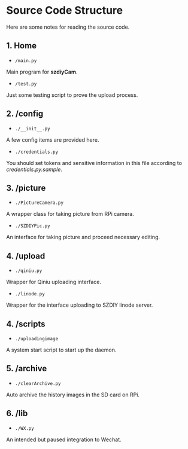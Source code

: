 # Source Code Structure

Here are some notes for reading the source code.

## 1. Home

 * `/main.py`

 Main program for **szdiyCam**.

 * `/test.py`

 Just some testing script to prove the upload process.

## 2. /config

 * `./__init__.py`

 A few config items are provided here.

 * `./credentials.py`

 You should set tokens and sensitive information in this file according to _credentials.py.sample_.

## 3. /picture

 * `./PictureCamera.py`

 A wrapper class for taking picture from RPi camera.

 * `./SZDIYPic.py`

 An interface for taking picture and proceed necessary editing.

## 4. /upload

 * `./qiniu.py`

 Wrapper for Qiniu uploading interface.

 * `./linode.py`

 Wrapper for the interface uploading to SZDIY linode server.

## 4. /scripts

 * `./uploadingimage`

 A system start script to start up the daemon.

## 5. /archive

 * `./clearArchive.py`

 Auto archive the history images in the SD card on RPi.

## 6. /lib

 * `./WX.py`

 An intended but paused integration to Wechat.
